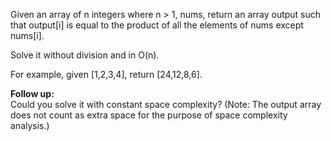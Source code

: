 Given an array of n integers where n > 1, nums, return an array output such that output[i] is equal to the product of all the elements of nums except nums[i].

Solve it without division and in O(n).

For example, given [1,2,3,4], return [24,12,8,6].

**Follow up:**  
Could you solve it with constant space complexity? (Note: The output array does not count as extra space for the purpose of space complexity analysis.)


